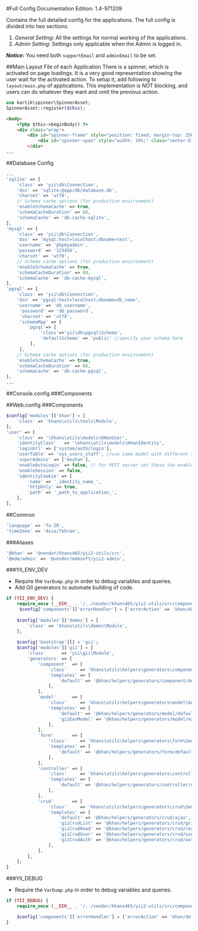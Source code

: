 #Full Config
Documentation Edition: 1.4-971209

Contains the full detailed config for the applications.
The full config is divided into two sections:
1. _General Setting_: All the settings for normal working of the applications.
1. _Admin Setting_: Settings only applicable when the Admin is logged in.

**_Notice:_** You need both `supportEmail` and `adminEmail` to be set.

##Main Layout File of each Application
There is a spinner, which is activated on page loadings. It is a very good representation showing the 
user wait for the activated action. To setup it, add following to `layout/main.php` of applications.
This implementation is NOT blocking, and users can do whatever they want and omit the previous action.
```php
use kartik\spinner\SpinnerAsset;
SpinnerAsset::register($this); 
```
```html
<body>
    <?php $this->beginBody() ?>
    <div class="wrap">
        <div id="spinner-frame" style="position: fixed; margin-top: 250px; width: 100%;">
            <div id="spinner-span" style="width: 10%;" class="center-block text-center"></div>
        </div>
...
```

##Database Config
```php
...
'sqlite' => [
    'class' => 'yii\db\Connection',
    'dsn' => 'sqlite:@app/db/database.db',
    'charset' => 'utf8',
    // Schema cache options (for production environment)
    'enableSchemaCache' => true,
    'schemaCacheDuration' => 60,
    'schemaCache' => 'db-cache-sqlite',
],
'mysql' => [
    'class' => 'yii\db\Connection',
    'dsn' => 'mysql:host=localhost;dbname=test',
    'username' => 'phpmyadmin',
    'password' => '123456',
    'charset' => 'utf8',
    // Schema cache options (for production environment)
    'enableSchemaCache' => true,
    'schemaCacheDuration' => 60,
    'schemaCache' => 'db-cache-mysql',
],
'pgsql' => [
    'class' => 'yii\db\Connection',
    'dsn' => 'pgsql:host=localhost;dbname=db_name',
    'username' => 'db_username',
     'password' => 'db_password',
     'charset' => 'utf8',
     'schemaMap' => [
        'pgsql'=> [
             'class'=>'yii\db\pgsql\Schema',
             'defaultSchema' => 'public' //specify your schema here
         ],
     ],
    // Schema cache options (for production environment)
    'enableSchemaCache' => true,
    'schemaCacheDuration' => 60,
    'schemaCache' => 'db-cache-pgsql',
],
...
```
##Console.config
###Components

##Web.config
###Components

```php
$config['modules']['khan'] = [
    'class' => 'khans\utils\tools\Module',
];
'user' => [
    'class' => '\khans\utils\models\KHanUser',
    'identityClass'   => '\khans\utils\models\KHanIdentity',
    'loginUrl' => ['system/auth/login'],
    'userTable' => 'sys_users_staff', //use same model with different tables for different applications
    'superAdmins' => ['keyhan'],
    'enableAutoLogin' => false, // for REST server set these two enable* to false
    'enableSession' => false,
    'identityCookie' => [
        'name' => '_identity_name_',
        'httpOnly' => true,
        'path' => '_path_to_application_',
    ],
],
```

##Common
```php
'language' => 'fa-IR',
'timeZone' => 'Asia/Tehran',
```

###Aliases

```php
'@khan' => '@vendor/khans465/yii2-utils/src',
'@mdm/admin' => '@vendor/mdmsoft/yii2-admin',
```

###YII_ENV_DEV

+ Require the `VarDump.php` in order to debug variables and queries.
+ Add GII generators to automate building of code. 
```php
if (YII_ENV_DEV) { 
    require_once (__DIR__ . '/../vendor/khans465/yii2-utils/src/components/VarDump.php');
     $config['components']['errorHandler'] = ['errorAction' => 'khan/default/error'];
   
    $config['modules']['demos'] = [
        'class' => 'khans\utils\demos\Module',
    ];
       
    $config['bootstrap'][] = 'gii';
    $config['modules']['gii'] = [
        'class'      => 'yii\gii\Module',
        'generators' => [
            'component'  => [
                'class'     => 'khans\utils\helpers\generators\component\Generator',
                'templates' => [
                    'default' => '@khan/helpers/generators/component/default',
                ],
            ],
            'model'      => [
                'class'     => 'khans\utils\helpers\generators\model\Generator',
                'templates' => [
                    'default' => '@khan/helpers/generators/model/default',
                    'giiEavModel' => '@khan/helpers/generators/model/eav',
                ],
            ],
            'form'       => [
                'class'     => 'khans\utils\helpers\generators\form\Generator',
                'templates' => [
                    'default' => '@khan/helpers/generators/form/default',
                ],
            ],
            'controller' => [
                'class'     => 'khans\utils\helpers\generators\controller\Generator',
                'templates' => [
                    'default' => '@khan/helpers/generators/controller/default',
                ],
            ],
            'crud'       => [
                'class'     => 'khans\utils\helpers\generators\crud\Generator',
                'templates' => [
                    'default' => '@khan/helpers/generators/crud/ajax',
                    'giiCrudList' => '@khan/helpers/generators/crud/grid',
                    'giiCrudRead' => '@khan/helpers/generators/crud/read',
                    'giiCrudUser' => '@khan/helpers/generators/crud/user',
                    'giiCrudAuth' => '@khan/helpers/generators/crud/auth',
                ],
            ],
        ],
    ];
}
```

###YII_DEBUG
+ Require the `VarDump.php` in order to debug variables and queries.
```php
if (YII_DEBUG) { 
    require_once (__DIR__ . '/../vendor/khans465/yii2-utils/src/components/VarDump.php');

    $config['components']['errorHandler'] = ['errorAction' => 'khan/default/error'];
}
```
